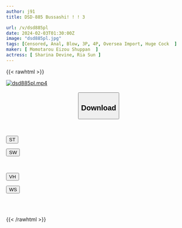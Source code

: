 ```yaml
---
author: j91
title: DSD-885 Bussashi! ! ! 3

url: /v/dsd885pl
date: 2024-02-03T01:30:00Z
image: "dsd885pl.jpg"
tags: [Censored, Anal, Blow, 3P, 4P, Oversea Import, Huge Cock	]
maker: [ Momotarou Eizou Shuppan  ]
actress: [ Sharina Devine, Ria Sun ]
---
```



{{< rawhtml >}}

<div class="video" data-videoid="ydX4lBY0GJUeZw">
    <a href="javascript:;">
        <img src="/v/dsd885pl/dsd885pl.jpg" width="WIDTH" height="HEIGHT" alt="dsd885pl.mp4" loading="lazy">
    </a>
</div>

<script type="text/javascript" src="https://j91.asia/asset/on-demand-st.js"></script>

<br>
  <link rel="stylesheet" href="https://j91.asia/asset/bs5.css">
  
  <center>
  <button class="btn btn-primary" type="button" data-bs-toggle="collapse" data-bs-target=".multi-collapse" aria-expanded="false" aria-controls="multiCollapseExample1 multiCollapseExample2"><h2>Download</h2></button></center>
</p>
<div class="row">
  <div class="col">
    <div class="collapse multi-collapse" id="multiCollapseExample1">
      <div class="card card-body">
	      	      <br>
<div class="buttons">  
<p><a href="https://streamtape.to/v/ydX4lBY0GJUeZw" target="_blank"><button class="btn-hover color-3"><i class="fa fa-download"></i> ST</button></a></p>
<p><a href="https://flaswish.com/0ic8besjvpyk" target="_blank"><button class="btn-hover color-2"><i class="fa fa-download"></i> SW</button></a></p></div>
    </div>
  </div>
</div>
  <div class="col">
    <div class="collapse multi-collapse" id="multiCollapseExample2">
      <div class="card card-body">
	      <br>
<div class="buttons">
<p><a href="javascript:;" target="_blank"><button class="btn-hover color-9"><i class="fa fa-download"></i> VH</button></a></p>
<p><a href="javascript:;" target="_blank"><button class="btn-hover color-8"><i class="fa fa-download"></i> WS</button></a></p></div>
<br><br>
      </div>
    </div>
  </div>
</div>

{{< /rawhtml >}}